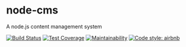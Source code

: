 # node-cms
A node.js content management system

[![Build Status](https://travis-ci.org/uthdev/node-cms.svg?branch=develop)](https://travis-ci.org/uthdev/node-cms)
[![Test Coverage](https://api.codeclimate.com/v1/badges/7b9a2237b1ffa6cf864f/test_coverage)](https://codeclimate.com/github/uthdev/node-cms/test_coverage)
[![Maintainability](https://api.codeclimate.com/v1/badges/7b9a2237b1ffa6cf864f/maintainability)](https://codeclimate.com/github/uthdev/node-cms/maintainability)
[![Code style: airbnb](https://img.shields.io/badge/code%20style-airbnb-blue.svg?style=flat-square)](https://github.com/airbnb/javascript)